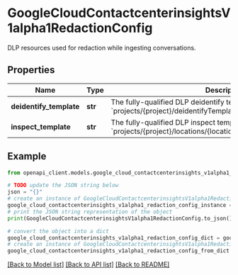 # GoogleCloudContactcenterinsightsV1alpha1RedactionConfig

DLP resources used for redaction while ingesting conversations.

## Properties

Name | Type | Description | Notes
------------ | ------------- | ------------- | -------------
**deidentify_template** | **str** | The fully-qualified DLP deidentify template resource name. Format: &#x60;projects/{project}/deidentifyTemplates/{template}&#x60; | [optional] 
**inspect_template** | **str** | The fully-qualified DLP inspect template resource name. Format: &#x60;projects/{project}/locations/{location}/inspectTemplates/{template}&#x60; | [optional] 

## Example

```python
from openapi_client.models.google_cloud_contactcenterinsights_v1alpha1_redaction_config import GoogleCloudContactcenterinsightsV1alpha1RedactionConfig

# TODO update the JSON string below
json = "{}"
# create an instance of GoogleCloudContactcenterinsightsV1alpha1RedactionConfig from a JSON string
google_cloud_contactcenterinsights_v1alpha1_redaction_config_instance = GoogleCloudContactcenterinsightsV1alpha1RedactionConfig.from_json(json)
# print the JSON string representation of the object
print(GoogleCloudContactcenterinsightsV1alpha1RedactionConfig.to_json())

# convert the object into a dict
google_cloud_contactcenterinsights_v1alpha1_redaction_config_dict = google_cloud_contactcenterinsights_v1alpha1_redaction_config_instance.to_dict()
# create an instance of GoogleCloudContactcenterinsightsV1alpha1RedactionConfig from a dict
google_cloud_contactcenterinsights_v1alpha1_redaction_config_from_dict = GoogleCloudContactcenterinsightsV1alpha1RedactionConfig.from_dict(google_cloud_contactcenterinsights_v1alpha1_redaction_config_dict)
```
[[Back to Model list]](../README.md#documentation-for-models) [[Back to API list]](../README.md#documentation-for-api-endpoints) [[Back to README]](../README.md)


